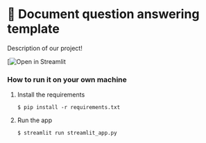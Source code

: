 # 📄 Document question answering template
Description of our project!

[![Open in Streamlit]([https://document-question-answering-template.streamlit.app/](https://earlyalzheimerdetection.streamlit.app))

### How to run it on your own machine

1. Install the requirements

   ```
   $ pip install -r requirements.txt
   ```

2. Run the app

   ```
   $ streamlit run streamlit_app.py
   ```
